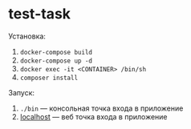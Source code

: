 # test-task

Установка:
1. ``` docker-compose build ```
2. ``` docker-compose up -d ```
3. ``` docker exec -it <CONTAINER> /bin/sh ```
4. ``` composer install ```

Запуск:
1. ``` ./bin ``` — консольная точка входа в приложение
2. [localhost](http://localhost:80 "Перейти в браузер") — веб точка входа в приложение
